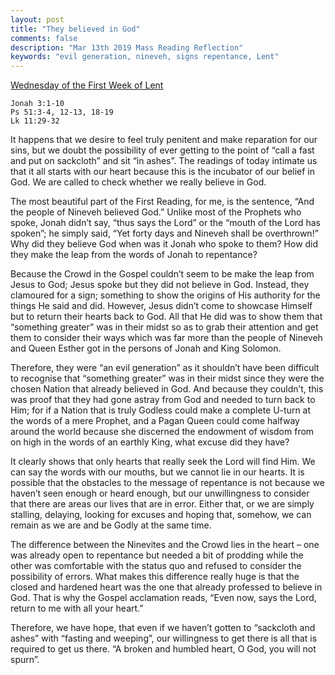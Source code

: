 ```yaml
---
layout: post
title: "They believed in God"
comments: false
description: "Mar 13th 2019 Mass Reading Reflection"
keywords: "evil generation, nineveh, signs repentance, Lent"
---
```


[Wednesday of the First Week of Lent](https://www.ewtn.com/daily-readings/?date=2019-03-13)

```
Jonah 3:1-10
Ps 51:3-4, 12-13, 18-19
Lk 11:29-32
```
It happens that we desire to feel truly penitent and make reparation for our sins, but we doubt the possibility of ever getting to the point of “call a fast and put on sackcloth” and sit “in ashes”. The readings of today intimate us that it all starts with our heart because this is the incubator of our belief in God. We are called to check whether we really believe in God. 

The most beautiful part of the First Reading, for me, is the sentence, “And the people of Nineveh believed God.” Unlike most of the Prophets who spoke, Jonah didn’t say, “thus says the Lord” or the “mouth of the Lord has spoken”; he simply said, “Yet forty days and Nineveh shall be overthrown!” Why did they believe God when was it Jonah who spoke to them? How did they make the leap from the words of Jonah to repentance?

Because the Crowd in the Gospel couldn’t seem to be make the leap from Jesus to God; Jesus spoke but they did not believe in God. Instead, they clamoured for a sign; something to show the origins of His authority for the things He said and did. However, Jesus didn’t come to showcase Himself but to return their hearts back to God. All that He did was to show them that “something greater” was in their midst so as to grab their attention and get them to consider their ways which was far more than the people of Nineveh and Queen Esther got in the persons of Jonah and King Solomon. 

Therefore, they were “an evil generation” as it shouldn’t have been difficult to recognise that “something greater” was in their midst since they were the chosen Nation that already believed in God. And because they couldn’t, this was proof that they had gone astray from God and needed to turn back to Him; for if a Nation that is truly Godless could make a complete U-turn at the words of a mere Prophet, and a Pagan Queen could come halfway around the world because she discerned the endowment of wisdom from on high in the words of an earthly King, what excuse did they have?  

It clearly shows that only hearts that really seek the Lord will find Him. We can say the words with our mouths, but we cannot lie in our hearts. It is possible that the obstacles to the message of repentance is not because we haven’t seen enough or heard enough, but our unwillingness to consider that there are areas our lives that are in error. Either that, or we are simply stalling, delaying, looking for excuses and hoping that, somehow, we can remain as we are and be Godly at the same time. 

The difference between the Ninevites and the Crowd lies in the heart – one was already open to repentance but needed a bit of prodding while the other was comfortable with the status quo and refused to consider the possibility of errors. What makes this difference really huge is that the closed and hardened heart was the one that already professed to believe in God. That is why the Gospel acclamation reads, “Even now, says the Lord, return to me with all your heart.”

Therefore, we have hope, that even if we haven’t gotten to “sackcloth and ashes” with “fasting and weeping”, our willingness to get there is all that is required to get us there. “A broken and humbled heart, O God, you will not spurn”. 

